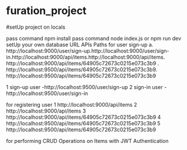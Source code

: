 # furation_project

#setUp project on locals

pass command npm install
pass command node index.js
or npm run dev
setUp your own database URL
APIs Paths
for user sign-up a. http://localhost:9000/user/sign-up.http://localhost:9000/user/sign-in.http://localhost:9000/api/items.http://localhost:9000/api/items. http://localhost:9000/api/items/64905c72673c0215e073c3b9
. http://localhost:9500/api/items/64905c72673c0215e073c3b9. http://localhost:9500/api/items/64905c72673c0215e073c3b9


1 sign-up user 
-http://localhost:9500/user/sign-up
2 sign-in user
-http://localhost:9500/user/sign-in

for registering user
1 http://localhost:9000/api/items
2 http://localhost:9000/api/items
3 http://localhost:9000/api/items/64905c72673c0215e073c3b9
4 http://localhost:9500/api/items/64905c72673c0215e073c3b9
5 http://localhost:9500/api/items/64905c72673c0215e073c3b9

for performing CRUD Operations on Items with JWT Authentication
